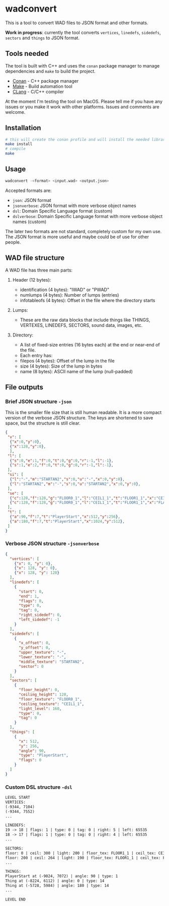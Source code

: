 
# wadconvert

This is a tool to convert WAD files to JSON format and other formats.

**Work in progress**: currently the tool converts `vertices`, `linedefs`, `sidedefs`, `sectors` and `things` to JSON format. 

## Tools needed

The tool is built with C++ and uses the `conan` package manager to manage dependencies and `make` to build the project.

- [Conan](https://conan.io/) - C++ package manager
- [Make](https://www.gnu.org/software/make/) - Build automation tool
- [CLang](https://clang.llvm.org/) - C/C++ compiler

At the moment I'm testing the tool on MacOS. Please tell me if you have any issues or you make it work with other platforms. Issues and comments are welcome.

## Installation

```bash
# this will create the conan profile and will install the needed libraries
make install
# compile
make
```

## Usage

```bash
wadconvert -<format> <input.wad> <output.json>
```

Accepted formats are:

- `json`: JSON format
- `jsonverbose`: JSON format with more verbose object names
- `dsl`: Domain Specific Language format (custom)
- `dslverbose`: Domain Specific Language format with more verbose object names (custom)

The later two formats are not standard, completely custom for my own use. The JSON format is more useful and maybe could be of use for other people.

## WAD file structure

A WAD file has three main parts:

1. Header (12 bytes):
   - identification (4 bytes): "IWAD" or "PWAD"
   - numlumps (4 bytes): Number of lumps (entries)
   - infotableofs (4 bytes): Offset in the file where the directory starts

2. Lumps:
   - These are the raw data blocks that include things like THINGS, VERTEXES, LINEDEFS, SECTORS, sound data, images, etc.

3. Directory:
   - A list of fixed-size entries (16 bytes each) at the end or near-end of the file.
   - Each entry has:
   - filepos (4 bytes): Offset of the lump in the file
   - size (4 bytes): Size of the lump in bytes
   - name (8 bytes): ASCII name of the lump (null-padded)

## File outputs

### Brief JSON structure `-json`

This is the smaller file size that is still human readable. It is a more compact version of the verbose JSON structure. The keys are shortened to save space, but the structure is still clear.

```json
{
 "v": [
  {"x":0,"y":0},
  {"x":128,"y":0},
  ],
 "l": [
  {"s":0,"e":1,"f":0,"t":0,"g":0,"r":-1,"l":-1},
  {"s":1,"e":2,"f":0,"t":0,"g":0,"r":-1,"l":-1},
 ],
 "si": [
  {"l":"-","m":"STARTAN2","s":0,"u":"-","x":0,"y":0},
  {"l":"STARTAN2","m":"-","s":0,"u":"STARTAN2","x":0,"y":0},
 ],
 "se": [
  {"c":128,"f":128,"g":"FLOOR0_1","l":"CEIL1_1","t":"FLOOR1_1","x":"CEIL4_1","y":"FLAT14"},
  {"c":128,"f":128,"g":"FLOOR0_1","l":"CEIL1_1","t":"FLOOR1_1","x":"FLAT14","y":"FLAT14"},
 ],
 "t": [
  {"a":90,"f":7,"t":"PlayerStart","x":512,"y":256},
  {"a":180,"f":7,"t":"PlayerStart","x":1024,"y":512},
 ]
}
```

### Verbose JSON structure `-jsonverbose`

```json
{
  "vertices": [
    {"x": 0, "y": 0},
    {"x": 128, "y": 0},
    {"x": 128, "y": 128}
  ],
  "linedefs": [
    {
      "start": 0,
      "end": 1,
      "flags": 0,
      "type": 0,
      "tag": 0,
      "right_sidedef": 0,
      "left_sidedef": -1
    }
  ],
  "sidedefs": [
    {
      "x_offset": 0,
      "y_offset": 0,
      "upper_texture": "-",
      "lower_texture": "-",
      "middle_texture": "STARTAN2",
      "sector": 0
    }
  ],
  "sectors": [
    {
      "floor_height": 0,
      "ceiling_height": 128,
      "floor_texture": "FLOOR0_1",
      "ceiling_texture": "CEIL1_1",
      "light_level": 160,
      "type": 0,
      "tag": 0
    }
  ],
  "things": [
    {
      "x": 512,
      "y": 256,
      "angle": 90,
      "type": "PlayerStart",
      "flags": 0
    }
  ]
}
```

### Custom DSL structure `-dsl`

```txt
LEVEL START
VERTICES:
(-9344, 7104)
(-9344, 7552)
...

LINEDEFS:
19 -> 18 | flags: 1 | type: 0 | tag: 0 | right: 5 | left: 65535
18 -> 17 | flags: 1 | type: 0 | tag: 0 | right: 4 | left: 65535
...

SECTORS:
floor: 0 | ceil: 300 | light: 200 | floor_tex: FLOOR1_1 | ceil_tex: CEIL4_1
floor: 200 | ceil: 264 | light: 190 | floor_tex: FLOOR1_1 | ceil_tex: FLAT14
...

THINGS:
PlayerStart at (-9024, 7072) | angle: 90 | type: 1
Thing at (-8224, 6112) | angle: 0 | type: 14
Thing at (-5728, 5984) | angle: 180 | type: 14
...

LEVEL END
```
